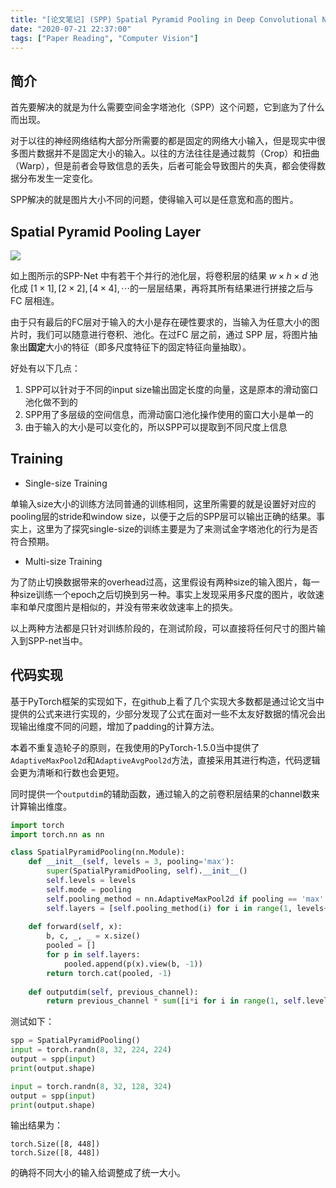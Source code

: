 ```yaml
---
title: "[论文笔记] (SPP) Spatial Pyramid Pooling in Deep Convolutional Networks for Visual Recognition"
date: "2020-07-21 22:37:00"
tags: ["Paper Reading", "Computer Vision"]
---
```




## 简介

首先要解决的就是为什么需要空间金字塔池化（SPP）这个问题，它到底为了什么而出现。

对于以往的神经网络结构大部分所需要的都是固定的网络大小输入，但是现实中很多图片数据并不是固定大小的输入。以往的方法往往是通过裁剪（Crop）和扭曲（Warp），但是前者会导致信息的丢失，后者可能会导致图片的失真，都会使得数据分布发生一定变化。

SPP解决的就是图片大小不同的问题，使得输入可以是任意宽和高的图片。

## Spatial Pyramid Pooling Layer

![](https://s2.loli.net/2023/01/10/x1ajndMqezigwAk.jpg)

如上图所示的SPP-Net 中有若干个并行的池化层，将卷积层的结果 $w\times h\times d$ 池化成 $[1\times 1],[2\times 2],[4\times4],\cdots$的一层层结果，再将其所有结果进行拼接之后与 FC 层相连。

由于只有最后的FC层对于输入的大小是存在硬性要求的，当输入为任意大小的图片时，我们可以随意进行卷积、池化。在过FC 层之前，通过 SPP 层，将图片抽象出**固定**大小的特征（即多尺度特征下的固定特征向量抽取）。

好处有以下几点：

1. SPP可以针对于不同的input size输出固定长度的向量，这是原本的滑动窗口池化做不到的
2. SPP用了多层级的空间信息，而滑动窗口池化操作使用的窗口大小是单一的
3. 由于输入的大小是可以变化的，所以SPP可以提取到不同尺度上信息

## Training

* Single-size Training

单输入size大小的训练方法同普通的训练相同，这里所需要的就是设置好对应的pooling层的stride和window size，以便于之后的SPP层可以输出正确的结果。事实上，这里为了探究single-size的训练主要是为了来测试金字塔池化的行为是否符合预期。

* Multi-size Training

为了防止切换数据带来的overhead过高，这里假设有两种size的输入图片，每一种size训练一个epoch之后切换到另一种。事实上发现采用多尺度的图片，收敛速率和单尺度图片是相似的，并没有带来收敛速率上的损失。

以上两种方法都是只针对训练阶段的，在测试阶段，可以直接将任何尺寸的图片输入到SPP-net当中。



## 代码实现

基于PyTorch框架的实现如下，在github上看了几个实现大多数都是通过论文当中提供的公式来进行实现的，少部分发现了公式在面对一些不太友好数据的情况会出现输出维度不同的问题，增加了padding的计算方法。

本着不重复造轮子的原则，在我使用的PyTorch-1.5.0当中提供了`AdaptiveMaxPool2d`和`AdaptiveAvgPool2d`方法，直接采用其进行构造，代码逻辑会更为清晰和行数也会更短。

同时提供一个`outputdim`的辅助函数，通过输入的之前卷积层结果的channel数来计算输出维度。

```python
import torch
import torch.nn as nn

class SpatialPyramidPooling(nn.Module):
    def __init__(self, levels = 3, pooling='max'):
        super(SpatialPyramidPooling, self).__init__()
        self.levels = levels
        self.mode = pooling
        self.pooling_method = nn.AdaptiveMaxPool2d if pooling == 'max' else nn.AdaptiveAvgPool2d
        self.layers = [self.pooling_method(i) for i in range(1, levels+1)]
        
    def forward(self, x):
        b, c, _, _ = x.size()
        pooled = []
        for p in self.layers:
            pooled.append(p(x).view(b, -1))
        return torch.cat(pooled, -1)
    
    def outputdim(self, previous_channel):
        return previous_channel * sum([i*i for i in range(1, self.levels+1)])
```

测试如下：

```python
spp = SpatialPyramidPooling()
input = torch.randn(8, 32, 224, 224)
output = spp(input)
print(output.shape)

input = torch.randn(8, 32, 128, 324)
output = spp(input)
print(output.shape)
```

输出结果为：

```
torch.Size([8, 448])
torch.Size([8, 448])
```

的确将不同大小的输入给调整成了统一大小。